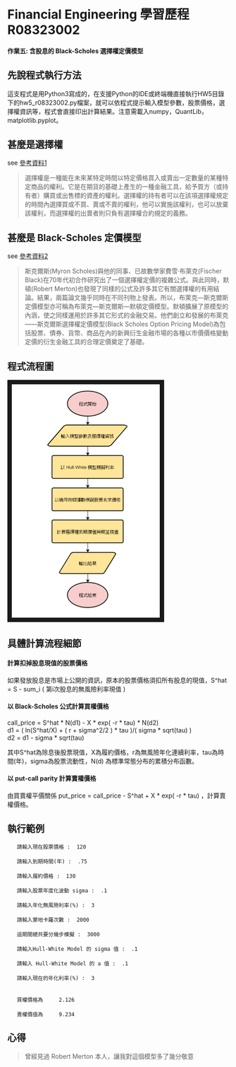 # Financial Engineering  學習歷程  R08323002

#### 作業五: 含股息的 Black-Scholes 選擇權定價模型

## 先說程式執行方法

這支程式是用Python3寫成的，在支援Python的IDE或終端機直接執行HW5目錄下的hw5_r08323002.py檔案，就可以依程式提示輸入模型參數，股票價格，選擇權資訊等，程式會直接印出計算結果。注意需載入numpy，QuantLib，matplotlib.pyplot。


## 甚麼是選擇權
see [參考資料1](https://wiki.mbalib.com/zh-tw/%E6%9C%9F%E6%9D%83)  
>選擇權是一種能在未來某特定時間以特定價格買入或賣出一定數量的某種特定商品的權利。它是在期貨的基礎上產生的一種金融工具，給予買方（或持有者）購買或出售標的資產的權利。選擇權的持有者可以在該項選擇權規定的時間內選擇買或不買、賣或不賣的權利，他可以實施該權利，也可以放棄該權利，而選擇權的出賣者則只負有選擇權合約規定的義務。  

## 甚麼是 Black-Scholes 定價模型
see [參考資料2](https://wiki.mbalib.com/zh-tw/Black-Scholes%E6%9C%9F%E6%9D%83%E5%AE%9A%E4%BB%B7%E6%A8%A1%E5%9E%8B)
>斯克爾斯(Myron Scholes)與他的同事、已故數學家費雪·布萊克(Fischer Black)在70年代初合作研究出了一個選擇權定價的複雜公式。與此同時，默頓(Robert Merton)也發現了同樣的公式及許多其它有關選擇權的有用結論。結果，兩篇論文幾乎同時在不同刊物上發表。所以，布萊克—斯克爾斯定價模型亦可稱為布萊克—斯克爾斯—默頓定價模型。默頓擴展了原模型的內涵，使之同樣運用於許多其它形式的金融交易。他們創立和發展的布萊克——斯克爾斯選擇權定價模型(Black Scholes Option Pricing Model)為包括股票、債券、貨幣、商品在內的新興衍生金融市場的各種以市價價格變動定價的衍生金融工具的合理定價奠定了基礎。

## 程式流程圖

<img src="/HW5/hw5_flow.png" width = "336" height = "528" border="10" />

## 具體計算流程細節

#### 計算扣掉股息現值的股票價格
如果發放股息是市場上公開的資訊，原本的股票價格須扣所有股息的現值，S^hat = S - sum_i ( 第i次股息的無風險利率現值 )  
#### 以 Black-Scholes 公式計算買權價格
call_price = S^hat * N(d1) - X * exp( -r * tau) * N(d2)  
d1 = ( ln(S^hat/X) + ( r + sigma^2/2 ) * tau )/( sigma * sqrt(tau) )  
d2 = d1 - sigma * sqrt(tau)  

其中S^hat為除息後股票現值，X為履約價格，r為無風險年化連續利率，tau為時間(年)，sigma為股票流動性，N(d) 為標準常態分布的累積分布函數。  

#### 以 put-call parity 計算賣權價格
由買賣權平價關係 put_price = call_price - S^hat + X * exp( -r * tau) ，計算賣權價格。  

## 執行範例

```
   請輸入現在股票價格 :  120

   請輸入到期時間(年) :  .75

   請輸入履約價格 :  130

   請輸入股票年度化波動 sigma :  .1

   請輸入年化無風險利率(%) :  3

   請輸入蒙地卡羅次數 :  2000

   這期間總共要分幾步模擬 :  3000

   請輸入Hull-White Model 的 sigma 值 :  .1

   請輸入 Hull-White Model 的 a 值 :  .1

   請輸入現在的年化利率(%) :  3
   
   
   買權價格為     2.126 

   賣權價值為     9.234 

```

## 心得
> 曾經見過 Robert Merton 本人，讓我對這個模型多了幾分敬意
